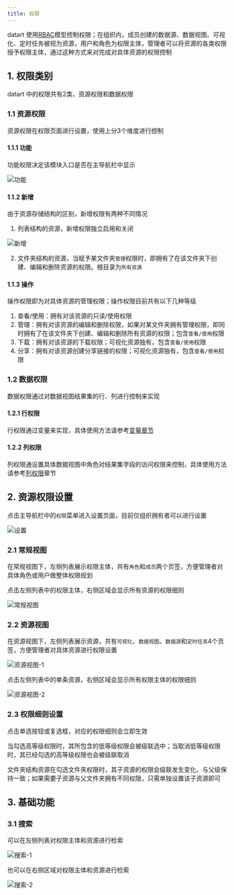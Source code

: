 ```yaml
---
title: 权限
---
```


datart 使用[RBAC](https://en.wikipedia.org/wiki/Role-based_access_control)模型控制权限；在组织内，成员创建的数据源、数据视图、可视化、定时任务被视为资源，用户和角色为权限主体，管理者可以将资源的各类权限授予权限主体，通过这种方式来对完成对具体资源的权限控制

## 1. 权限类别

datart 中的权限共有2类，资源权限和数据权限

### 1.1 资源权限

资源权限在权限页面进行设置，使用上分3个维度进行控制

#### 1.1.1 功能

功能权限决定该模块入口是否在主导航栏中显示

![功能](/datart-docs/images/permission/1-1-1.png)

#### 1.1.2 新增

由于资源存储结构的区别，新增权限有两种不同情况

1. 列表结构的资源，新增权限独立启用和关闭

![新增](/datart-docs/images/permission/1-1-2.png)

2. 文件夹结构的资源，当赋予某文件夹`管理`权限时，即拥有了在该文件夹下创建、编辑和删除资源的权限。根目录为`所有资源`

#### 1.1.3 操作

操作权限即为对具体资源的管理权限；操作权限目前共有以下几种等级

1. 查看/使用：拥有对该资源的只读/使用权限
2. 管理：拥有对该资源的编辑和删除权限，如果对某文件夹拥有管理权限，即同时拥有了在该文件夹下创建、编辑和删除所有资源的权限；包含`查看/使用`权限
3. 下载：拥有对该资源的下载权限；可视化资源独有，包含`查看/使用`权限
4. 分享：拥有对该资源创建分享链接的权限；可视化资源独有，包含`查看/使用`权限

### 1.2 数据权限

数据权限通过对数据视图结果集的行、列进行控制来实现

#### 1.2.1 行权限

行权限通过变量来实现，具体使用方法请参考[变量章节](variable)

#### 1.2.2 列权限

列权限通设置具体数据视图中角色对结果集字段的访问权限来控制，具体使用方法请参考[列权限](view#列权限)章节

## 2. 资源权限设置

点击主导航栏中的`权限`菜单进入设置页面，目前仅组织拥有者可以进行设置

![设置](/datart-docs/images/permission/2-0-1.png)

### 2.1 常规视图

在常规视图下，左侧列表展示权限主体，共有`角色`和`成员`两个页签，方便管理者对具体角色或用户做整体权限规划

点击左侧列表中的权限主体，右侧区域会显示所有资源的权限细则

![常规视图](/datart-docs/images/permission/2-1-1.png)

### 2.2 资源视图

在资源视图下，左侧列表展示资源，共有`可视化`、`数据视图`、`数据源`和`定时任务`4个页签，方便管理者对具体资源进行权限设置

![资源视图-1](/datart-docs/images/permission/2-2-1.png)

点击左侧列表中的单条资源，右侧区域会显示所有权限主体的权限细则

![资源视图-2](/datart-docs/images/permission/2-2-2.png)

### 2.3 权限细则设置

点击单选按钮或复选框，对应的权限细则会立即生效

当勾选高等级权限时，其所包含的低等级权限会被级联选中；当取消低等级权限时，其已经勾选的高等级权限也会被级联取消

文件夹结构资源在勾选文件夹权限时，其子资源的权限会级联发生变化、与父级保持一致；如果需要子资源与父文件夹拥有不同权限，只需单独设置该子资源即可

## 3. 基础功能

### 3.1 搜索

可以在左侧列表对权限主体和资源进行检索

![搜索-1](/datart-docs/images/permission/3-1-1.png)

也可以在右侧区域对权限主体和资源进行检索

![搜索-2](/datart-docs/images/permission/3-1-2.png)
